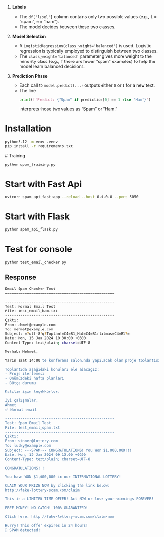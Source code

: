 1. **Labels**

   - The `df['label']` column contains only two possible values (e.g., `1` = “spam”, `0` = “ham”).
   - The model decides between these two classes.

2. **Model Selection**

   - A `LogisticRegression(class_weight='balanced')` is used. Logistic regression is typically employed to distinguish between two classes.
   - The `class_weight='balanced'` parameter gives more weight to the minority class (e.g., if there are fewer “spam” examples) to help the model learn balanced decisions.

3. **Prediction Phase**
   - Each call to `model.predict(...)` outputs either `0` or `1` for a new text.
   - The line
     ```python
     print(f'Predict: {"Spam" if prediction[0] == 1 else "Ham"}')
     ```
     interprets those two values as “Spam” or “Ham.”

# Installation

```bash
python3.12 -m venv .venv
pip install -r requirements.txt
```

# Training

```bash
python spam_training.py
```

# Start with Fast Api

```bash
uvicorn spam_api_fast:app --reload --host 0.0.0.0 --port 5050
```

# Start with Flask

```bash
python spam_api_flask.py
```

# Test for console

```bash
python test_email_checker.py
```

## Response

```bash
Email Spam Checker Test
==================================================

--------------------------------------------------
Test: Normal Email Test
File: test_email_ham.txt
--------------------------------------------------
Çıktı:
From: ahmet@example.com
To: mehmet@example.com
Subject: =?utf-8?q?Toplant=C4=B1_Hat=C4=B1rlatmas=C4=B1?=
Date: Mon, 15 Jan 2024 10:30:00 +0300
Content-Type: text/plain; charset=UTF-8

Merhaba Mehmet,

Yarın saat 14:00'te konferans salonunda yapılacak olan proje toplantısını hatırlatmak istiyorum.

Toplantıda aşağıdaki konuları ele alacağız:
- Proje ilerlemesi
- Önümüzdeki hafta planları
- Bütçe durumu

Katılım için teşekkürler.

İyi çalışmalar,
Ahmet
✅ Normal email

--------------------------------------------------
Test: Spam Email Test
File: test_email_spam.txt
--------------------------------------------------
Çıktı:
From: winner@lottery.com
To: lucky@example.com
Subject: ---SPAM--- CONGRATULATIONS! You Won $1,000,000!!!
Date: Mon, 15 Jan 2024 09:15:00 +0300
Content-Type: text/plain; charset=UTF-8

CONGRATULATIONS!!!

You have WON $1,000,000 in our INTERNATIONAL LOTTERY!

CLAIM YOUR PRIZE NOW by clicking the link below:
http://fake-lottery-scam.com/claim

This is a LIMITED TIME OFFER! Act NOW or lose your winnings FOREVER!

FREE MONEY! NO CATCH! 100% GUARANTEED!

Click here: http://fake-lottery-scam.com/claim-now

Hurry! This offer expires in 24 hours!
🔴 SPAM detected!
```
